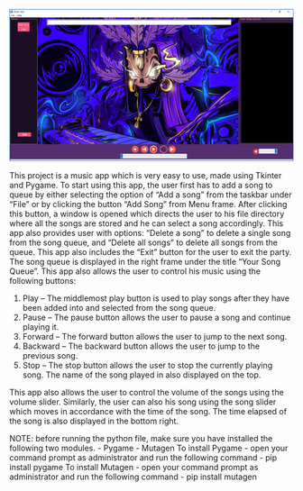 ![screenshot](/images/musicplayer.png)


This project is a music app which is very easy to use, made using Tkinter and Pygame.
To start using this app, the user first has to add a song to queue by either selecting
the option of “Add a song” from the taskbar under “File” or by
clicking the button “Add Song” from Menu frame. After clicking this
button, a window is opened which directs the user to his file directory
where all the songs are stored and he can select a song accordingly.
This app also provides user with options: “Delete a song” to delete a
single song from the song queue, and “Delete all songs” to delete all
songs from the queue. This app also includes the “Exit” button for the
user to exit the party.
The song queue is displayed in the right frame under the title “Your
Song Queue”. This app also allows the user to control his music using
the following buttons:
1) Play – The middlemost play button is used to play songs after they
have been added into and selected from the song queue.
2) Pause – The pause button allows the user to pause a song and
continue playing it.
3) Forward – The forward button allows the user to jump to the next
song.
4) Backward – The backward button allows the user to jump to the
previous song.
5) Stop – The stop button allows the user to stop the currently playing
song.
The name of the song played in also displayed on the top.

This app also allows the user to control the volume of the songs using
the volume slider. Similarly, the user can also his song using the song
slider which moves in accordance with the time of the song. The time
elapsed of the song is also displayed in the bottom right.

NOTE: before running the python file, make sure you have installed the following two modules.
      - Pygame
      - Mutagen
To install Pygame - open your command prompt as administrator and run the following command
                  - pip install pygame
To install Mutagen - open your command prompt as administrator and run the following command
                  - pip install mutagen
